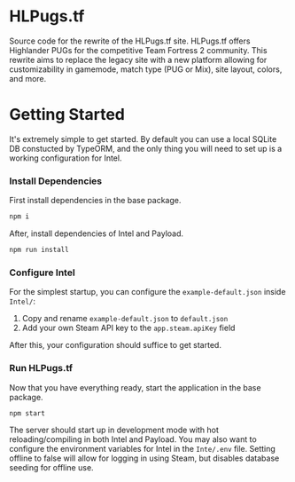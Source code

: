# HLPugs.tf
Source code for the rewrite of the HLPugs.tf site. HLPugs.tf offers Highlander PUGs for the competitive Team Fortress 2 community. This rewrite aims to replace the legacy site with a new platform allowing for customizability in gamemode, match type (PUG or Mix), site layout, colors, and more.

# Getting Started
It's extremely simple to get started. By default you can use a local SQLite DB constucted by TypeORM, and the only thing you will need to set up is a working configuration for Intel.

### Install Dependencies
First install dependencies in the base package.
```bash
npm i
```
After, install dependencies of Intel and Payload.
```bash
npm run install
```

### Configure Intel
For the simplest startup, you can configure the `example-default.json` inside `Intel/`:

1. Copy and rename `example-default.json` to `default.json`
2. Add your own Steam API key to the `app.steam.apiKey` field

After this, your configuration should suffice to get started.

### Run HLPugs.tf
Now that you have everything ready, start the application in the base package.
```bash
npm start
```

The server should start up in development mode with hot reloading/compiling in both Intel and Payload. You may also want to configure the environment variables for Intel in the `Inte/.env` file. Setting offline to false will allow for logging in using Steam, but disables database seeding for offline use.
